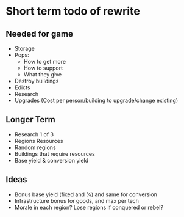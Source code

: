# Short term todo of rewrite

## Needed for game

- Storage
- Pops:
    - How to get more
    - How to support
    - What they give
- Destroy buildings
- Edicts
- Research
- Upgrades (Cost per person/building to upgrade/change existing)

## Longer Term

- Research 1 of 3
- Regions Resources
- Random regions
- Buildings that require resources
- Base yield & conversion yield

## Ideas

- Bonus base yield (fixed and %) and same for conversion
- Infrastructure bonus for goods, and max per tech
- Morale in each region? Lose regions if conquered or rebel?